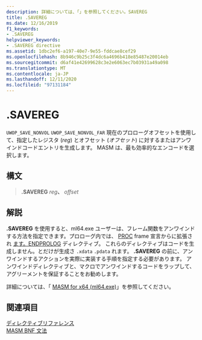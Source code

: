```yaml
---
description: 詳細については、「」を参照してください。SAVEREG
title: .SAVEREG
ms.date: 12/16/2019
f1_keywords:
- .SAVEREG
helpviewer_keywords:
- .SAVEREG directive
ms.assetid: 1dbc2ef6-a197-40e7-9e55-fddcae8cef29
ms.openlocfilehash: 8b946c9b25c3f4dc6a4696b418e85487e20014eb
ms.sourcegitcommit: d6af41e42699628c3e2e6063ec7b03931a49a098
ms.translationtype: MT
ms.contentlocale: ja-JP
ms.lasthandoff: 12/11/2020
ms.locfileid: "97131184"
---
```

# <a name="savereg"></a>.SAVEREG

`UWOP_SAVE_NONVOL` `UWOP_SAVE_NONVOL_FAR` 現在のプロローグオフセットを使用して、指定したレジスタ (*reg*) とオフセット (*オフセット*) に対するまたはアンワインドコードエントリを生成します。 MASM は、最も効率的なエンコードを選択します。

## <a name="syntax"></a>構文

> **.SAVEREG** *reg*__、__ *offset*

## <a name="remarks"></a>解説

**.SAVEREG** を使用すると、ml64.exe ユーザーは、フレーム関数をアンワインドする方法を指定できます。プロローグ内では、 [PROC](proc.md) frame 宣言からに拡張され [ます。ENDPROLOG](dot-endprolog.md) ディレクティブ。 これらのディレクティブはコードを生成しません。とだけが生成さ `.xdata` `.pdata` れます。 **.SAVEREG** の前に、アンワインドするアクションを実際に実装する手順を指定する必要があります。 アンワインドディレクティブと、マクロでアンワインドするコードをラップして、アグリーメントを保証することをお勧めします。

詳細については、「 [MASM for x64 (ml64.exe)](masm-for-x64-ml64-exe.md)」を参照してください。

## <a name="see-also"></a>関連項目

[ディレクティブリファレンス](directives-reference.md)\
[MASM BNF 文法](masm-bnf-grammar.md)
